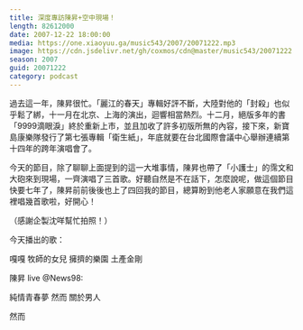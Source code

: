 ```yaml
---
title: 深度專訪陳昇+空中現場！
length: 82612000
date: 2007-12-22 18:00:00
media: https://one.xiaoyuu.ga/music543/2007/20071222.mp3
image: https://cdn.jsdelivr.net/gh/coxmos/cdn@master/music543/20071222.jpg
season: 2007
guid: 20071222
category: podcast
---
```


過去這一年，陳昇很忙。「麗江的春天」專輯好評不斷，大陸對他的「封殺」也似乎鬆了綁，十一月在北京、上海的演出，迴響相當熱烈。十二月，絕版多年的書「9999滴眼淚」終於重新上市，並且加收了許多初版所無的內容，接下來，新寶島康樂隊發行了第七張專輯「衛生紙」，年底就要在台北國際會議中心舉辦連續第十四年的跨年演唱會了。

今天的節目，除了聊聊上面提到的這一大堆事情，陳昇也帶了「小護士」的霈文和大砲來到現場，一齊演唱了三首歌。好聽自然是不在話下，怎麼說呢，做這個節目快要七年了，陳昇前前後後也上了四回我的節目，總算盼到他老人家願意在我們這裡唱幾首歌啦，好開心！

（感謝企製沈咩幫忙拍照！）

今天播出的歌：

嘎嘎
牧師的女兒
擁擠的樂園
土產金剛

陳昇 live @News98:

純情青春夢
然而
關於男人

然而
